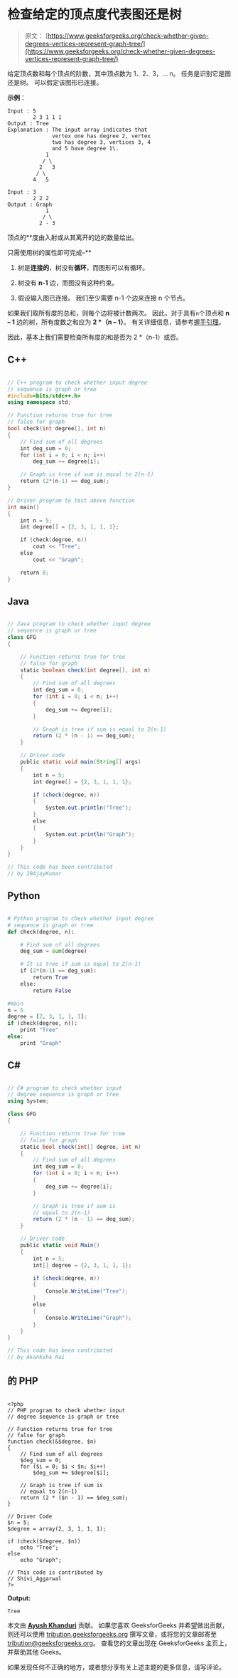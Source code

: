 # 检查给定的顶点度代表图还是树

> 原文： [https://www.geeksforgeeks.org/check-whether-given-degrees-vertices-represent-graph-tree/](https://www.geeksforgeeks.org/check-whether-given-degrees-vertices-represent-graph-tree/)

给定顶点数和每个顶点的阶数，其中顶点数为 1、2、3，... n。 任务是识别它是图还是树。 可以假定该图形已连接。

**示例**：

```
Input : 5
        2 3 1 1 1
Output : Tree
Explanation : The input array indicates that 
              vertex one has degree 2, vertex
              two has degree 3, vertices 3, 4 
              and 5 have degree 1\.  
            1
           / \
          2   3
         / \
        4   5

Input : 3
        2 2 2
Output : Graph      
            1
           / \
          2 - 3

```

顶点的**度由入射或从其离开的边的数量给出。

只需使用树的属性即可完成–**

1.  树是**连接的**，树没有**循环**，而图形可以有循环。

2.  树没有 **n-1** 边，而图没有这种约束。

3.  假设输入图已连接。 我们至少需要 n-1 个边来连接 n 个节点。

如果我们取所有度的总和，则每个边将被计数两次。 因此，对于具有`n`个顶点和 **n – 1** 边的树，所有度数之和应为 **2 *（n – 1）**。 有关详细信息，请参考[握手引理](https://www.geeksforgeeks.org/handshaking-lemma-and-interesting-tree-properties/)。

因此，基本上我们需要检查所有度的和是否为 2 *（n-1）或否。

## C++

```cpp

// C++ program to check whether input degree 
// sequence is graph or tree 
#include<bits/stdc++.h> 
using namespace std; 

// Function returns true for tree 
// false for graph 
bool check(int degree[], int n) 
{ 
    // Find sum of all degrees 
    int deg_sum = 0; 
    for (int i = 0; i < n; i++) 
        deg_sum += degree[i]; 

    // Graph is tree if sum is equal to 2(n-1) 
    return (2*(n-1) == deg_sum); 
} 

// Driver program to test above function 
int main() 
{ 
    int n = 5; 
    int degree[] = {2, 3, 1, 1, 1}; 

    if (check(degree, n)) 
        cout << "Tree"; 
    else
        cout << "Graph"; 

    return 0; 
} 

```

## Java

```java

// Java program to check whether input degree  
// sequence is graph or tree  
class GFG  
{ 

    // Function returns true for tree  
    // false for graph  
    static boolean check(int degree[], int n) 
    { 
        // Find sum of all degrees  
        int deg_sum = 0; 
        for (int i = 0; i < n; i++)  
        { 
            deg_sum += degree[i]; 
        } 

        // Graph is tree if sum is equal to 2(n-1)  
        return (2 * (n - 1) == deg_sum); 
    } 

    // Driver code  
    public static void main(String[] args) 
    { 
        int n = 5; 
        int degree[] = {2, 3, 1, 1, 1}; 

        if (check(degree, n)) 
        { 
            System.out.println("Tree"); 
        }  
        else 
        { 
            System.out.println("Graph"); 
        } 
    } 
}  

// This code has been contributed  
// by 29AjayKumar 

```

## Python

```py

# Python program to check whether input degree 
# sequence is graph or tree 
def check(degree, n): 

    # Find sum of all degrees 
    deg_sum = sum(degree) 

    # It is tree if sum is equal to 2(n-1) 
    if (2*(n-1) == deg_sum): 
        return True
    else: 
        return False

#main 
n = 5
degree = [2, 3, 1, 1, 1]; 
if (check(degree, n)): 
    print "Tree"
else: 
    print "Graph"

```

## C#

```cs

// C# program to check whether input  
// degree sequence is graph or tree  
using System; 

class GFG  
{ 

    // Function returns true for tree  
    // false for graph  
    static bool check(int[] degree, int n) 
    { 
        // Find sum of all degrees  
        int deg_sum = 0; 
        for (int i = 0; i < n; i++)  
        { 
            deg_sum += degree[i]; 
        } 

        // Graph is tree if sum is  
        // equal to 2(n-1)  
        return (2 * (n - 1) == deg_sum); 
    } 

    // Driver code  
    public static void Main() 
    { 
        int n = 5; 
        int[] degree = {2, 3, 1, 1, 1}; 

        if (check(degree, n)) 
        { 
            Console.WriteLine("Tree"); 
        }  
        else
        { 
            Console.WriteLine("Graph"); 
        } 
    } 
}  

// This code has been contributed  
// by Akanksha Rai 

```

## 的 PHP

```

<?php 
// PHP program to check whether input  
// degree sequence is graph or tree 

// Function returns true for tree 
// false for graph 
function check(&$degree, $n) 
{ 
    // Find sum of all degrees 
    $deg_sum = 0; 
    for ($i = 0; $i < $n; $i++) 
        $deg_sum += $degree[$i]; 

    // Graph is tree if sum is  
    // equal to 2(n-1) 
    return (2 * ($n - 1) == $deg_sum); 
} 

// Driver Code 
$n = 5; 
$degree = array(2, 3, 1, 1, 1); 

if (check($degree, $n)) 
    echo "Tree"; 
else
    echo "Graph"; 

// This code is contributed by  
// Shivi_Aggarwal 
?> 

```

**Output:**

```
Tree

```

本文由 **[Ayush Khanduri](https://in.linkedin.com/in/ayush-khanduri-b4ab87106)** 贡献。 如果您喜欢 GeeksforGeeks 并希望做出贡献，则还可以使用 [tribution.geeksforgeeks.org](http://www.contribute.geeksforgeeks.org) 撰写文章，或将您的文章邮寄至 tribution@geeksforgeeks.org。 查看您的文章出现在 GeeksforGeeks 主页上，并帮助其他 Geeks。

如果发现任何不正确的地方，或者想分享有关上述主题的更多信息，请写评论。

